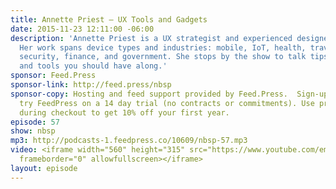 ```yaml
---
title: Annette Priest — UX Tools and Gadgets
date: 2015-11-23 12:11:00 -06:00
description: 'Annette Priest is a UX strategist and experienced designer and researcher.
  Her work spans device types and industries: mobile, IoT, health, travel, communications,
  security, finance, and government. She stops by the show to talk tips for UX research
  and tools you should have along.'
sponsor: Feed.Press
sponsor-link: http://feed.press/nbsp
sponsor-copy: Hosting and feed support provided by Feed.Press.  Sign-up today and
  try FeedPress on a 14 day trial (no contracts or commitments). Use promo code *nbsp*
  during checkout to get 10% off your first year.
episode: 57
show: nbsp
mp3: http://podcasts-1.feedpress.co/10609/nbsp-57.mp3
video: <iframe width="560" height="315" src="https://www.youtube.com/embed/MFzyQxB7Lgo"
  frameborder="0" allowfullscreen></iframe>
layout: episode
---
```


